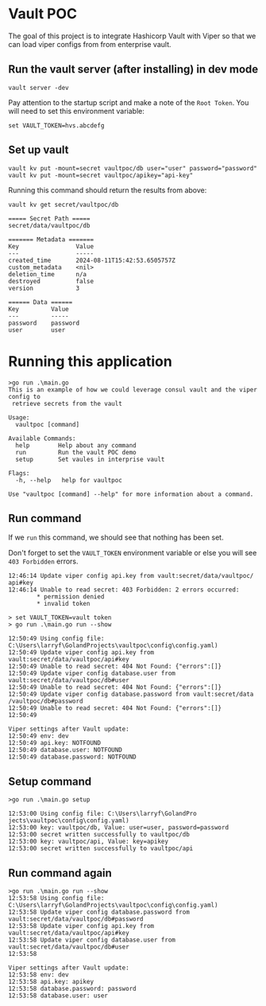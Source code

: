 # Vault POC

The goal of this project is to integrate Hashicorp Vault with Viper so that we can load viper configs from 
from enterprise vault.

## Run the vault server (after installing) in dev mode

```
vault server -dev
```

Pay attention to the startup script and make a note of the `Root Token`.  You will need to set this
environment variable:

```
set VAULT_TOKEN=hvs.abcdefg
```

## Set up vault

```
vault kv put -mount=secret vaultpoc/db user="user" password="password"
vault kv put -mount=secret vaultpoc/apikey="api-key"
```

Running this command should return the results from above:

```
vault kv get secret/vaultpoc/db

===== Secret Path =====
secret/data/vaultpoc/db

======= Metadata =======
Key                Value
---                -----
created_time       2024-08-11T15:42:53.6505757Z
custom_metadata    <nil>
deletion_time      n/a
destroyed          false
version            3

====== Data ======
Key         Value
---         -----
password    password
user        user
```

# Running this application

```
>go run .\main.go
This is an example of how we could leverage consul vault and the viper config to
 retrieve secrets from the vault

Usage:
  vaultpoc [command]

Available Commands:
  help        Help about any command
  run         Run the vault POC demo
  setup       Set vaules in interprise vault

Flags:
  -h, --help   help for vaultpoc

Use "vaultpoc [command] --help" for more information about a command.
```

## Run command

If we `run` this command, we should see that nothing has been set.

Don't forget to set the `VAULT_TOKEN` environment variable or else you will see `403 Forbidden` errors.

```
12:46:14 Update viper config api.key from vault:secret/data/vaultpoc/
api#key
12:46:14 Unable to read secret: 403 Forbidden: 2 errors occurred:
        * permission denied
        * invalid token

> set VAULT_TOKEN=vault token
> go run .\main.go run --show

12:50:49 Using config file: C:\Users\larryf\GolandProjects\vaultpoc\config\config.yaml)
12:50:49 Update viper config api.key from vault:secret/data/vaultpoc/api#key
12:50:49 Unable to read secret: 404 Not Found: {"errors":[]}
12:50:49 Update viper config database.user from vault:secret/data/vaultpoc/db#user
12:50:49 Unable to read secret: 404 Not Found: {"errors":[]}
12:50:49 Update viper config database.password from vault:secret/data
/vaultpoc/db#password
12:50:49 Unable to read secret: 404 Not Found: {"errors":[]}
12:50:49

Viper settings after Vault update:
12:50:49 env: dev
12:50:49 api.key: NOTFOUND
12:50:49 database.user: NOTFOUND
12:50:49 database.password: NOTFOUND
```

## Setup command

```
>go run .\main.go setup

12:53:00 Using config file: C:\Users\larryf\GolandPro
jects\vaultpoc\config\config.yaml)
12:53:00 key: vaultpoc/db, Value: user=user, password=password
12:53:00 secret written successfully to vaultpoc/db
12:53:00 key: vaultpoc/api, Value: key=apikey
12:53:00 secret written successfully to vaultpoc/api
```

## Run command again

```
>go run .\main.go run --show
12:53:58 Using config file: C:\Users\larryf\GolandProjects\vaultpoc\config\config.yaml)
12:53:58 Update viper config database.password from vault:secret/data/vaultpoc/db#password
12:53:58 Update viper config api.key from vault:secret/data/vaultpoc/api#key
12:53:58 Update viper config database.user from vault:secret/data/vaultpoc/db#user
12:53:58

Viper settings after Vault update:
12:53:58 env: dev
12:53:58 api.key: apikey
12:53:58 database.password: password
12:53:58 database.user: user
```
